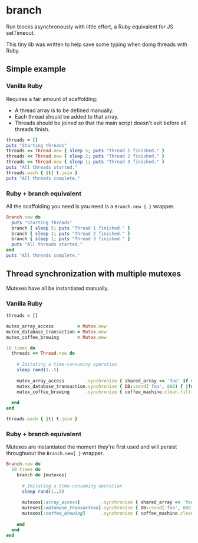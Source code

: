 branch
======

Run blocks asynchronously with little effort, a Ruby equivalent for JS setTimeout.

This tiny lib was written to help save some typing when doing threads with Ruby.



Simple example
--------------

### Vanilla Ruby

Requires a fair amount of scaffolding:

* A thread array is to be defined manually.
* Each thread should be added to that array.
* Threads should be joined so that the main script doesn't exit before all threads finish.

```rb
threads = []
puts "Starting threads"
threads << Thread.new { sleep 5; puts "Thread 1 finished." }
threads << Thread.new { sleep 2; puts "Thread 2 finished." }
threads << Thread.new { sleep 1; puts "Thread 3 finished." }
puts "All threads started."
threads.each { |t| t.join }
puts "All threads complete."
```


### Ruby + branch equivalent

All the scaffolding you need is you need is a `Branch.new { }` wrapper.

```ruby
Branch.new do
  puts "Starting threads"
  branch { sleep 5; puts "Thread 1 finished." }
  branch { sleep 2; puts "Thread 2 finished." }
  branch { sleep 1; puts "Thread 3 finished." }
  puts "All threads started."
end
puts "All threads complete."
```




Thread synchronization with multiple mutexes
--------------------------------------------

Mutexes have all be instantiated manually.

### Vanilla Ruby

```rb
threads = []

mutex_array_access         = Mutex.new
mutex_database_transaction = Mutex.new
mutex_coffee_brewing       = Mutex.new

10.times do
  threads << Thread.new do
    
    # Imitating a time-consuming operation
    sleep rand(1..5)
    
    mutex_array_access        .synchronize { shared_array << 'foo' if shared_array.length < 5 }
    mutex_database_transaction.synchronize { DB::send('foo', 888) { |foo| foo.bar }}
    mutex_coffee_brewing      .synchronize { coffee_machine.clean.fill('water').make_coffee }
     
  end
end

threads.each { |t| t.join }
```


### Ruby + branch equivalent

Mutexes are instantiated the moment they're first used and will persist throughuout the `Branch.new{ }` wrapper.

```ruby
Branch.new do
  10.times do
    branch do |mutexes|
      
      # Imitating a time-consuming operation
      sleep rand(1..5)
    
      mutexes[:array_access]        .synchronize { shared_array << 'foo' if shared_array.length < 5 }
      mutexes[:database_transaction].synchronize { DB::send('foo', 888) { |foo| foo.bar }}
      mutexes[:coffee_brewing]      .synchronize { coffee_machine.clean.fill('water').make_coffee }
      
    end
  end
end
```

